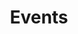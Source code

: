 ---
title: "Events"
description: ""
image: ""
keywords: [""]
draft: false
layout: "events"

events_download:
  title: "Downloadable Links :"
  label: "Ical View"
  link: "https://calendar.google.com/calendar/ical/events%403mdeb.com/public/basic.ics"

all_events:
  - year: "Up**coming**"
    events:
    - title: "FOSDEM 2023"
      status: "upcoming"
      date: "04-05.02.2022"
      event_poster: "/images/events/fosdem.jpeg"
      additional_info: |
        ### FOSDEM 2023 [**Official Page**](https://fosdem.org/2023/)

      segments:
        - date: ""
          image: ""
          youtube_video_id: ""
          additional_info: |

    - title: "Dasharo Code Lab Q1'23"
      status: "upcoming"
      date: ""
      event_poster: ""
      additional_info: |

      segments:
        - date: ""
          image: ""
          youtube_video_id: ""
          additional_info: |

    - title: "Dasharo Community Corner Q1'23"
      status: "upcoming"
      date: ""
      event_poster: ""
      additional_info: |

      segments:
        - date: ""
          image: ""
          youtube_video_id: ""
          additional_info: |

    - title: "OST Community Call vol.1"
      status: "upcoming"
      date: ""
      event_poster: ""
      additional_info: |

      segments:
        - date: ""
          image: ""
          youtube_video_id: ""
          additional_info: |

    - title: "TPMdev 2023 MiniConf"
      status: "upcoming"
      date: ""
      event_poster: ""
      additional_info: |

      segments:
        - date: ""
          image: ""
          youtube_video_id: ""
          additional_info: |

    - title: "Dasharo Code Lab Q2'23"
      status: "upcoming"
      date: ""
      event_poster: ""
      additional_info: |

      segments:
        - date: ""
          image: ""
          youtube_video_id: ""
          additional_info: |

    - title: "Dasharo Community Corner Q2'23"
      status: "upcoming"
      date: ""
      event_poster: ""
      additional_info: |

      segments:
        - date: ""
          image: ""
          youtube_video_id: ""
          additional_info: |

    - title: "Qubes OS Summit 2023"
      status: "upcoming"
      date: ""
      event_poster: ""
      additional_info: |

      segments:
        - date: ""
          image: ""
          youtube_video_id: ""
          additional_info: |

    - title: "Dasharo Community Corner Q3'23"
      status: "upcoming"
      date: ""
      event_poster: ""
      additional_info: |

      segments:
        - date: ""
          image: ""
          youtube_video_id: ""
          additional_info: |

    - title: "Platform Security Summit 2023"
      status: "upcoming"
      date: ""
      event_poster: ""
      additional_info: |

      segments:
        - date: ""
          image: ""
          youtube_video_id: ""
          additional_info: |

    - title: "Open Source Firmware Conference"
      status: "upcoming"
      date: ""
      event_poster: ""
      additional_info: |

      segments:
        - date: ""
          image: ""
          youtube_video_id: ""
          additional_info: |

    - title: "Dasharo Code Lab Q4'23"
      status: "upcoming"
      date: ""
      event_poster: ""
      additional_info: |

      segments:
        - date: ""
          image: ""
          youtube_video_id: ""
          additional_info: |

    - title: "OST Community Call vol. 2"
      status: "upcoming"
      date: ""
      event_poster: ""
      additional_info: |

      segments:
        - date: ""
          image: ""
          youtube_video_id: ""
          additional_info: |

    - title: "Dasharo Community Corner Q4'23"
      status: "upcoming"
      date: ""
      event_poster: ""
      additional_info: |

      segments:
        - date: ""
          image: ""
          youtube_video_id: ""
          additional_info: |

    - title: "Dasharo Code Lab Q1'23"
      status: "upcoming"
      date: ""
      event_poster: ""
      additional_info: |

      segments:
        - date: ""
          image: ""
          youtube_video_id: ""
          additional_info: |
        
  - year: "20**22**"
    events:
    - title: "3mdeb **Hackathon**"
      status: ""
      date: "09.12.2022"
      event_poster: "/images/events/2022/hackathon.png"
      additional_info: |
        ### 3mdeb Hackathon [**Official Page**](https://hackathon.3mdeb.com/)
        The best place to know more about open-source firmware and coreboot and why you should try it.

      segments:
        - date: ""
          image: ""
          youtube_video_id: ""
          additional_info: |
            
    - title: "Yocto Project **Summit**"
      status: ""
      date: "29.11-01.12.2022"
      event_poster: "/images/events/2022/yocto-project_virtual-summit.png"
      additional_info: |
        ### Yocto Project Summit [**Official Page**](https://www.yoctoproject.org/yocto-project-summit-2022-11/)

      segments:
        - date: "01.12.2022"
          image: ""
          youtube_video_id: ""
          additional_info: |
            Presentation **#1**  <br>
            Topic: **Enabling UEFI Secure Boot on x86 platform with Yocto - getting started with meta-secure-core**  <br> 
            Presenters: **Tomasz Żyjewski**

            * [**Direct link**](https://summit.yoctoproject.org/yocto-project-summit-2022-11/talk/KJDAFF/)
            * [**Slides**](https://summit.yoctoproject.org/media/yocto-project-summit-2022-11/submissions/KJDAFF/resources/slides_v1.1_WFR8xEf.pdf)
            
    - title: "Open Source **Firmware Conference**"
      status: ""
      date: "19-21.09.2022"
      event_poster: "/images/events/2022/FWVcWpTXgAUMInR-1024x535.jpeg"
      additional_info: |
        ### OSFC 2022 [**Official Page**](https://www.osfc.io/)

      segments:
        - date: "20.09.2022"
          image: ""
          youtube_video_id: ""
          additional_info: |
            Presentation **#1**  <br>
            Topic: **Challenges of enabling modern Intel desktop platform in coreboot**  <br> 
            Presenters: **Michał Żygowski, Michał Kopeć**

            * [**Direct link**](https://www.osfc.io/2022/talks/challenges-of-enabling-modern-intel-desktop-platform-in-coreboot/)
            * [**Slides**](https://home/sbieniek/Downloads/Challenges_of_enabling_modern_Intel_desktop_platfo_6VrmUux.pdf)
            * [**Video**](https://vimeo.com/756437712)

        - date: "21.09.2022"
          image: ""
          youtube_video_id: ""
          additional_info: |
            Workshop **#1**  <br>
            Topic: **SPI Security**  <br> 
            Presenters: **Michał Żygowski**

            * [**Direct link**](https://www.osfc.io/2022/talks/spi-security/)
            * [**Slides**](https://home/sbieniek/Downloads/SPI_security_Pou8wTK-1.pdf)
            
    - title: "Qubes OS **summit 2022**"
      status: ""
      date: "09-11.09.2022"
      event_poster: "/images/events/2022/QubesOS_summit_2022-1024x724.png"
      additional_info: |
        ### Qubes OS summit 2022 [**Official Page**](https://qubesos.3mdeb.com/)
        Full schedule: [link](https://cfp.3mdeb.com/qubes-os-summit-2022/schedule/)

      segments:
        - date: "09.09.2022"
          image: ""
          youtube_video_id: "hkWWz3xGqS8"
          additional_info: |
            ### Qubes OS summit 2022: Day 1
            Schedule: [link](https://cfp.3mdeb.com/qubes-os-summit-2022/schedule/#2022-09-09)

        - date: "10.09.2022"
          image: ""
          youtube_video_id: "A9GrlQsQc7Q"
          additional_info: |
            ### Qubes OS summit 2022: Day 2
            Schedule: [link](https://cfp.3mdeb.com/qubes-os-summit-2022/schedule/#2022-09-10)

        - date: ""
          image: ""
          youtube_video_id: "A9GrlQsQc7Q?start=8152"
          additional_info: |
            Presentation **#1**  <br>
            Topic: **Qubes OS on modern Alder Lake desktop**  <br> 
            Presenters: **Michał Żygowski**

            * [**Slides**](https://3mdeb.com/wp-content/uploads/2022/09/Qubes-OS-on-modern-Alder-Lake-desktop.pdf)

        - date: ""
          image: ""
          youtube_video_id: "A9GrlQsQc7Q?start=8152"
          additional_info: |
            Presentation **#2**  <br>
            Topic: **TrenchBoot - the only AEM-way to boot Qubes OS**  <br> 
            Presenters: **Michał Żygowski**

            * [**Slides**](https://3mdeb.com/wp-content/uploads/2022/09/TrenchBoot-the-only-AEM-way-to-boot-Qubes-OS.pdf)

        - date: ""
          image: ""
          youtube_video_id: "A9GrlQsQc7Q?start=25694"
          additional_info: |
            Presentation **#3**  <br>
            Topic: **Dasharo vs vendor firmware performance on QubesOS - a comparison**  <br> 
            Presenters: **Michał Kopeć**

            * [**Slides**](https://3mdeb.com/wp-content/uploads/2022/11/dasharo_performance.pdf)

        - date: "11.09.2022"
          image: ""
          youtube_video_id: "gnWHjv-9_YM"
          additional_info: |
            ### Qubes OS summit 2022: Day 3 - Hackathon
            Schedule: [link](https://cfp.3mdeb.com/qubes-os-summit-2022/schedule/#2022-09-11)
            
    - title: "Dasharo OSF vPub Spring 2022 **(aka 3mdeb vPub vol. 5)**"
      status: ""
      date: "26.05.2022"
      event_poster: "/images/events/2022/dasharo-osf-vpub-spring-2022-poster-1024x724.png"
      additional_info: |
        ### vPub 0x5 [**Official Page**](https://vpub.dasharo.com/archive/vpub-0x5/)

      segments:
        - date: ""
          image: ""
          youtube_video_id: ""
          additional_info: |
            Presentation **#1**  <br>
            Topic: **Dasharo OSF vPub Spring 2022**  <br> 
            Presenters: **3mdeb Team**

            * [**Slides**](https://3mdeb.com/wp-content/uploads/2022/08/Dasharo-OSF-vPub-Spring-2022-aka-3mdeb-vPub-vol.-5.pdf)
            
    - title: "FOSDEM"
      status: ""
      date: "05-06.02.2022"
      event_poster: "/images/events/fosdem.jpeg"
      additional_info: |
        ### FOSDEM 2022 [**Official Page**](https://fosdem.org/2022/)

      segments:
        - date: "05.02.2022"
          image: "/images/events/2022/devroom_afterhours-1024x726.png"
          youtube_video_id: ""
          additional_info: |
            ### OSF, BMC and Bootloader devroom [**Official Page**](https://fosdem.org/2022/schedule/track/open_source_firmware_bmc_and_bootloader/)

        - date: "05.02.2022"
          image: ""
          youtube_video_id: ""
          additional_info: |
            Presentation **#1**  <br>
            Topic: **Open Source Firmware status on AMD platforms 2022**  <br> 
            Presenters: **Michał Żygowski**

            * [**Direct link**](https://archive.fosdem.org/2022/schedule/event/osf_on_amd_3rd/)
            * [**Slides**](https://fosdem.org/2022/schedule/event/osf_on_amd_3rd/attachments/slides/5052/export/events/attachments/osf_on_amd_3rd/slides/5052/Open_Source_Firmware_status_on_AMD_platforms_2022.pdf)
            * [**Video**](https://video.fosdem.org/2022/D.firmware/osf_on_amd_3rd.mp4)

        - date: "05.02.2022"
          image: ""
          youtube_video_id: ""
          additional_info: |
            Presentation **#2**  <br>
            Topic: **OST2: A new way to grow security talent for open source projects**  <br> 
            Presenters: **Piotr Król, Xeno Kovah**

            * [**Direct link**](https://archive.fosdem.org/2022/schedule/event/ost2/)
            * [**Slides**](https://3mdeb.com/wp-content/uploads/2022/08/OST2_-A-new-way-to-grow-security-talent-for-open-source-projects.pdf)
            * [**Video**](https://ftp.heanet.ie/mirrors/fosdem-video/2022/D.firmware/ost2.mp4)
            
    - title: "Dasharo OSF vPub Winter 2022 **(aka 3mdeb vPub vol. 4)**"
      status: ""
      date: "17.02.2022"
      event_poster: "/images/events/2022/Dasharo_OSF_vPub_Winter-1024x724.jpg"
      additional_info: |
        ### vPub 0x4 [**Official Page**](https://vpub.dasharo.com/archive/vpub-0x4/)

      segments:
        - date: ""
          image: ""
          youtube_video_id: ""
          additional_info: |
            Presentation **#1**  <br>
            Topic: **Dasharo OSF vPub Winter 2022**  <br> 
            Presenters: **3mdeb Team**

            * [**Slides**](https://vpub.dasharo.com/archive/pdfs/vpub-0x4.pdf)

---